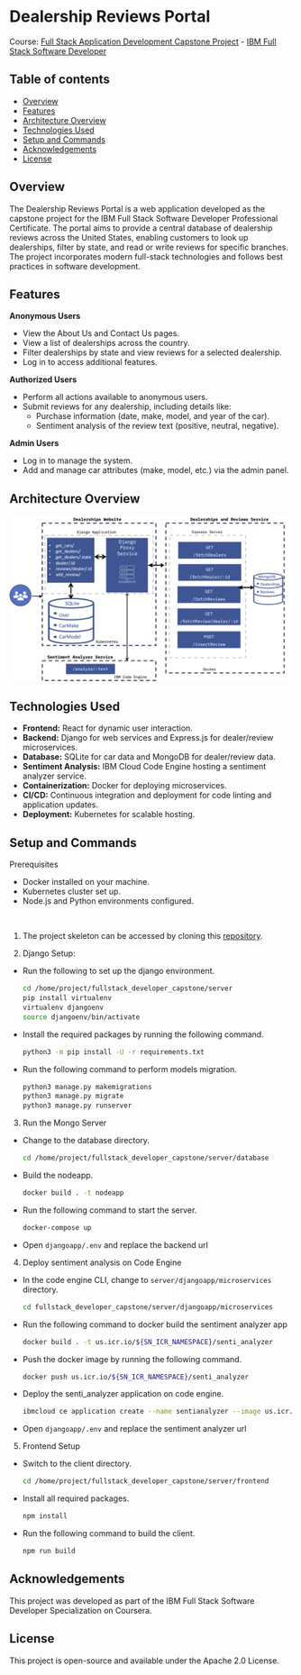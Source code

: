 # Dealership Reviews Portal
  
Course: [Full Stack Application Development Capstone Project](https://www.coursera.org/learn/ibm-cloud-native-full-stack-development-capstone?specialization=ibm-full-stack-cloud-developer) - [IBM Full Stack Software Developer](https://www.coursera.org/professional-certificates/ibm-full-stack-cloud-developer)


## Table of contents

- [Overview](#overview)
- [Features](#features)
- [Architecture Overview](#architecture-overview)
- [Technologies Used](#technologies-used)
- [Setup and Commands](#setup-and-commands)
- [Acknowledgements](#acknowledgements)
- [License](#license)


## Overview
The Dealership Reviews Portal is a web application developed as the capstone project for the IBM Full Stack Software Developer Professional Certificate. The portal aims to provide a central database of dealership reviews across the United States, enabling customers to look up dealerships, filter by state, and read or write reviews for specific branches. The project incorporates modern full-stack technologies and follows best practices in software development.

## Features
**Anonymous Users**
  - View the About Us and Contact Us pages.
  - View a list of dealerships across the country.
  - Filter dealerships by state and view reviews for a selected dealership.
  - Log in to access additional features.

**Authorized Users**
  - Perform all actions available to anonymous users.
  - Submit reviews for any dealership, including details like:
    - Purchase information (date, make, model, and year of the car).
    - Sentiment analysis of the review text (positive, neutral, negative).

**Admin Users**
  - Log in to manage the system.
  - Add and manage car attributes (make, model, etc.) via the admin panel.

## Architecture Overview
![Architecture Overview](./project-architecture.png)

## Technologies Used
- **Frontend:** React for dynamic user interaction.
- **Backend:** Django for web services and Express.js for dealer/review microservices.
- **Database:** SQLite for car data and MongoDB for dealer/review data.
- **Sentiment Analysis:** IBM Cloud Code Engine hosting a sentiment analyzer service.
- **Containerization:** Docker for deploying microservices.
- **CI/CD:** Continuous integration and deployment for code linting and application updates.
- **Deployment:** Kubernetes for scalable hosting.

## Setup and Commands
Prerequisites
  - Docker installed on your machine.
  - Kubernetes cluster set up.
  - Node.js and Python environments configured.

<p>&nbsp;</p>

1. The project skeleton can be accessed by cloning this [repository](https://github.com/ibm-developer-skills-network/xrwvm-fullstack_developer_capstone).

2. Django Setup:
   
- Run the following to set up the django environment.
    ``` bash
    cd /home/project/fullstack_developer_capstone/server
    pip install virtualenv
    virtualenv djangoenv
    source djangoenv/bin/activate
    ```
    
- Install the required packages by running the following command.
    ``` bash
    python3 -m pip install -U -r requirements.txt
    ```
    
- Run the following command to perform models migration.
    ``` bash
    python3 manage.py makemigrations
    python3 manage.py migrate
    python3 manage.py runserver
    ```

3. Run the Mongo Server
   
- Change to the database directory.
    ``` bash
    cd /home/project/fullstack_developer_capstone/server/database
    ```
    
- Build the nodeapp.
    ``` bash
    docker build . -t nodeapp
    ```
    
- Run the following command to start the server.
    ``` bash
    docker-compose up
    ```
    
- Open `djangoapp/.env` and replace the backend url
  
4. Deploy sentiment analysis on Code Engine
   
- In the code engine CLI, change to `server/djangoapp/microservices` directory.
    ``` bash
    cd fullstack_developer_capstone/server/djangoapp/microservices
    ```
    
- Run the following command to docker build the sentiment analyzer app
    ``` bash
    docker build . -t us.icr.io/${SN_ICR_NAMESPACE}/senti_analyzer
    ```
    
- Push the docker image by running the following command.
    ``` bash
    docker push us.icr.io/${SN_ICR_NAMESPACE}/senti_analyzer
    ```
    
- Deploy the senti_analyzer application on code engine.
    ``` bash
    ibmcloud ce application create --name sentianalyzer --image us.icr.io/${SN_ICR_NAMESPACE}/senti_analyzer --registry-secret icr-secret --port 5000
    ```
    
- Open `djangoapp/.env` and replace the sentiment analyzer url
    
5. Frontend Setup
   
- Switch to the client directory.
    ``` bash
    cd /home/project/fullstack_developer_capstone/server/frontend
    ```
    
- Install all required packages.
    ``` bash
    npm install
    ```
    
- Run the following command to build the client.
    ``` bash
    npm run build
    ```

## Acknowledgements
This project was developed as part of the IBM Full Stack Software Developer Specialization on Coursera.

## License
This project is open-source and available under the Apache 2.0 License.
